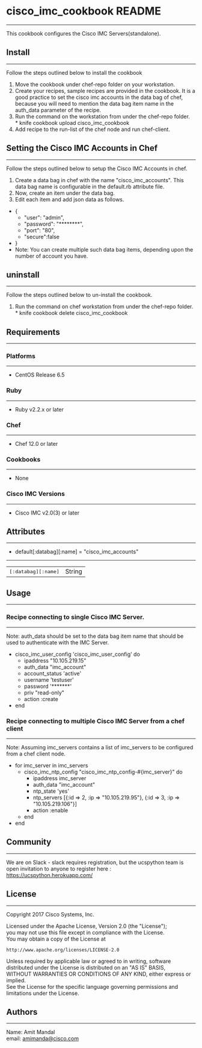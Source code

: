 # cisco_imc_cookbook README
***

This cookbook configures the Cisco IMC Servers(standalone).

## Install
***
Follow the steps outlined below to install the cookbook   
  1. Move the cookbook under chef-repo folder on your workstation.
  2. Create your recipes, sample recipes are provided in the cookbook. 
     It is a good practice to set the cisco imc accounts in the data bag of chef, 
     because you will need to mention the data bag item name in the auth_data parameter of the recipe.
  2. Run the command on the workstation from under the chef-repo folder.   
    * knife cookbook upload cisco_imc_cookbook
  3. Add recipe to the run-list of the chef node and run chef-client.

## Setting the Cisco IMC Accounts in Chef
***
Follow the steps outlined below to setup the Cisco IMC Accounts in chef.
1. Create a data bag in chef with the name "cisco_imc_accounts". This data bag name is configurable in the default.rb attribute file.
2. Now, create an item under the data bag. 
3. Edit each item and add json data as follows.   
  
* {   
    * "user": "admin",   
    * "password": "********",   
    * "port": "80",
    * "secure":false
* }
* Note: You can create multiple such data bag items, depending upon the number of account you have.

## uninstall
***
Follow the steps outlined below to un-install the cookbook.
  1. Run the command on chef workstation from under the chef-repo folder.   
    * knife cookbook delete cisco_imc_cookbook   

## Requirements
***

### Platforms
***

- CentOS Release 6.5

### Ruby
***

- Ruby v2.2.x or later

### Chef
***

- Chef 12.0 or later

### Cookbooks
***

- None

### Cisco IMC Versions
***

- Cisco IMC v2.0(3) or later


## Attributes
***

* default[:databag][:name]    =  "cisco_imc_accounts"

***

<table>
  <tr>
    <td><tt>[:databag][:name]</tt></td>
    <td>String</td>
  </tr>
</table>

## Usage
***

### Recipe connecting to single Cisco IMC Server.
***
Note: auth_data should be set to the data bag item name that should be used to authenticate with the IMC Server.
* cisco_imc_user_config 'cisco_imc_user_config' do  
    * ipaddress "10.105.219.15"
    * auth_data "imc_account"
    * account_status 'active'  
    * username 'testuser'   
    * password '*******'   
    * priv "read-only"   
    * action :create   
* end

### Recipe connecting to multiple Cisco IMC Server from a chef client
***
Note: Assuming imc_servers contains a list of imc_servers to be configured from a chef client node. 
* for imc_server in imc_servers   
    * cisco_imc_ntp_config "cisco_imc_ntp_config-#{imc_server}" do   
      * ipaddress imc_server
      * auth_data "imc_account"
      * ntp_state 'yes'   
      * ntp_servers [{:id => 2, :ip => "10.105.219.95"}, {:id => 3, :ip => "10.105.219.106"}]   
      * action :enable   
    * end 
* end   


## Community
***

We are on Slack - slack requires registration, but the ucspython team is open invitation to anyone to register here : https://ucspython.herokuapp.com/

## License
***
Copyright 2017 Cisco Systems, Inc.

Licensed under the Apache License, Version 2.0 (the "License");   
you may not use this file except in compliance with the License.   
You may obtain a copy of the License at   

    http://www.apache.org/licenses/LICENSE-2.0   

Unless required by applicable law or agreed to in writing, software   
distributed under the License is distributed on an "AS IS" BASIS,   
WITHOUT WARRANTIES OR CONDITIONS OF ANY KIND, either express or implied.   
See the License for the specific language governing permissions and   
limitations under the License.   

## Authors
***
Name: Amit Mandal   
email: amimanda@cisco.com   
